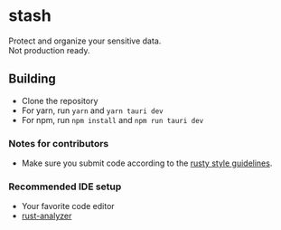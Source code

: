 # stash

Protect and organize your sensitive data.<br/>
Not production ready.

## Building

- Clone the repository
- For yarn, run `yarn` and `yarn tauri dev`
- For npm, run `npm install` and `npm run tauri dev`

### Notes for contributors

- Make sure you submit code according to the [rusty style guidelines](https://doc.rust-lang.org/1.0.0/style/README.html).

### Recommended IDE setup

- Your favorite code editor
- [rust-analyzer](https://marketplace.visualstudio.com/items?itemName=rust-lang.rust-analyzer)
